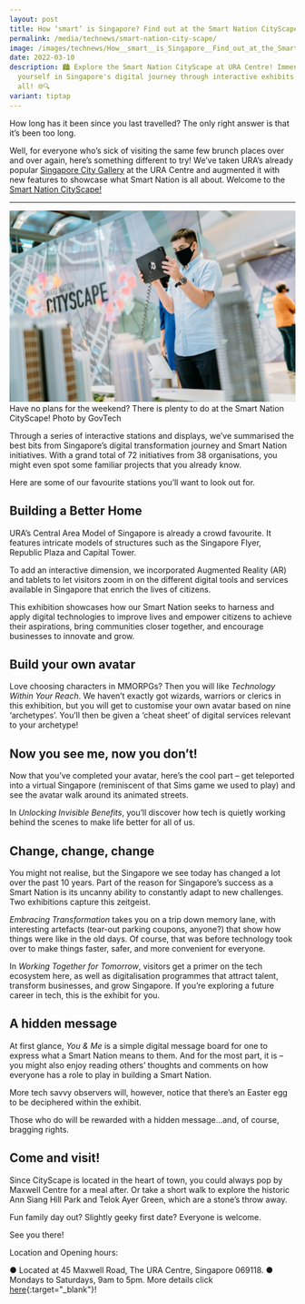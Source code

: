 ```yaml
---
layout: post
title: How ‘smart’ is Singapore? Find out at the Smart Nation CityScape
permalink: /media/technews/smart-nation-city-scape/
image: /images/technews/How__smart__is_Singapore__Find_out_at_the_Smart_Nation_CityScape_.jpg
date: 2022-03-10
description: 🏙️ Explore the Smart Nation CityScape at URA Centre! Immerse
  yourself in Singapore's digital journey through interactive exhibits. Fun for
  all! 🌐🔍
variant: tiptap
---
```

How long has it been since you last travelled? The only right answer is that it’s been too long.  

Well, for everyone who’s sick of visiting the same few brunch places over and over again, here’s something different to try! We’ve taken URA’s already popular [Singapore City Gallery](https://www.ura.gov.sg/Corporate/Singapore-City-Gallery) at the URA Centre and augmented it with new features to showcase what Smart Nation is all about. Welcome to the [Smart Nation CityScape!](https://www.smartnation.gov.sg/community/showcases/cityscape)


---

![Smart nation cityscape exhibit](/images/technews/CityScape.jpeg)
Have no plans for the weekend? There is plenty to do at the Smart Nation CityScape!
Photo by GovTech
  
Through a series of interactive stations and displays, we’ve summarised the best bits from Singapore’s digital transformation journey and Smart Nation initiatives. With a grand total of 72 initiatives from 38 organisations, you might even spot some familiar projects that you already know. 

Here are some of our favourite stations you’ll want to look out for. 
						
## Building a Better Home
 
URA’s Central Area Model of Singapore is already a crowd favourite. It features intricate models of structures such as the Singapore Flyer, Republic Plaza and Capital Tower. 

To add an interactive dimension, we incorporated Augmented Reality (AR) and tablets to let visitors zoom in on the different digital tools and services available in Singapore that enrich the lives of citizens. 

This exhibition showcases how our Smart Nation seeks to harness and apply digital technologies to improve lives and empower citizens to achieve their aspirations, bring communities closer together, and encourage businesses to innovate and grow.

## Build your own avatar 

Love choosing characters in MMORPGs? Then you will like *Technology Within Your Reach*. We haven’t exactly got wizards, warriors or clerics in this exhibition, but you will get to customise your own avatar based on nine ‘archetypes’. You’ll then be given a ‘cheat sheet’ of digital services relevant to your archetype!  

## Now you see me, now you don’t!

Now that you’ve completed your avatar, here’s the cool part – get teleported into a virtual Singapore (reminiscent of that Sims game we used to play) and see the avatar walk around its animated streets. 

In *Unlocking Invisible Benefits*, you’ll discover how tech is quietly working behind the scenes to make life better for all of us.  

## Change, change, change

You might not realise, but the Singapore we see today has changed a lot over the past 10 years. Part of the reason for Singapore’s success as a Smart Nation is its uncanny ability to constantly adapt to new challenges. 
Two exhibitions capture this zeitgeist.  

*Embracing Transformation* takes you on a trip down memory lane, with interesting artefacts (tear-out parking coupons, anyone?) that show how things were like in the old days. Of course, that was before technology took over to make things faster, safer, and more convenient for everyone. 

In *Working Together for Tomorrow*, visitors get a primer on the tech ecosystem here, as well as digitalisation programmes that attract talent, transform businesses, and grow Singapore. If you’re exploring a future career in tech, this is the exhibit for you. 

## A hidden message

At first glance, *You & Me* is a simple digital message board for one to express what a Smart Nation means to them. And for the most part, it is – you might also enjoy reading others’ thoughts and comments on how everyone has a role to play in building a Smart Nation. 

More tech savvy observers will, however, notice that there’s an Easter egg to be deciphered within the exhibit. 

Those who do will be rewarded with a hidden message...and, of course, bragging rights. 

## Come and visit!

Since CityScape is located in the heart of town, you could always pop by Maxwell Centre for a meal after. Or take a short walk to explore the historic Ann Siang Hill Park and Telok Ayer Green, which are a stone’s throw away. 

Fun family day out? Slightly geeky first date? Everyone is welcome. 

See you there! 
 
Location and Opening hours:

●	Located at 45 Maxwell Road, The URA Centre, Singapore 069118. 
●	Mondays to Saturdays, 9am to 5pm.
More details click [here](https://www.ura.gov.sg/Corporate/Singapore-City-Gallery/Key-Highlights-details/SmartNation-Cityscape-details){:target="_blank"}!